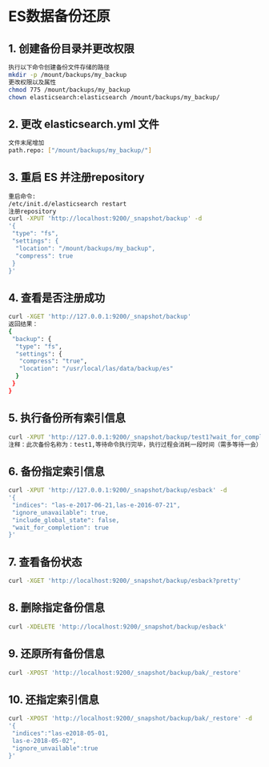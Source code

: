 # ES数据备份还原

## 1. 创建备份目录并更改权限

```sh
执行以下命令创建备份文件存储的路径
mkdir -p /mount/backups/my_backup
更改权限以及属性
chmod 775 /mount/backups/my_backup
chown elasticsearch:elasticsearch /mount/backups/my_backup/
```

## 2. 更改 elasticsearch.yml 文件

```sh
文件末尾增加
path.repo: ["/mount/backups/my_backup/"]
```

## 3. 重启 ES 并注册repository

```sh
重启命令:
/etc/init.d/elasticsearch restart
注册repository
curl -XPUT 'http://localhost:9200/_snapshot/backup' -d 
'{
 "type": "fs",
 "settings": {
  "location": "/mount/backups/my_backup",
  "compress": true
 }
}'
```

## 4. 查看是否注册成功

```sh
curl -XGET 'http://127.0.0.1:9200/_snapshot/backup'
返回结果：
{
 "backup": {
  "type": "fs",
  "settings": {
   "compress": "true",
   "location": "/usr/local/las/data/backup/es"
  }
 }
}
```

## 5. 执行备份所有索引信息

```sh
curl -XPUT 'http://127.0.0.1:9200/_snapshot/backup/test1?wait_for_completion=true'
注释：此次备份名称为：test1,等待命令执行完毕，执行过程会消耗一段时间（需多等待一会）
```

## 6. 备份指定索引信息

```sh
curl -XPUT 'http://127.0.0.1:9200/_snapshot/backup/esback' -d
'{
 "indices": "las-e-2017-06-21,las-e-2016-07-21",
 "ignore_unavailable": true,
 "include_global_state": false,
 "wait_for_completion": true
}'
```

## 7. 查看备份状态

```sh
curl -XGET 'http://localhost:9200/_snapshot/backup/esback?pretty'
```

## 8. 删除指定备份信息

```sh
curl -XDELETE 'http://localhost:9200/_snapshot/backup/esback'
```

## 9. 还原所有备份信息

```sh
curl -XPOST 'http://localhost:9200/_snapshot/backup/bak/_restore'
```

## 10. 还指定索引信息

```bash
curl -XPOST 'http://localhost:9200/_snapshot/backup/bak/_restore' -d 
'{ 
 "indices":"las-e2018-05-01,
 las-e-2018-05-02",
 "ignore_unvailable":true
}'
```
